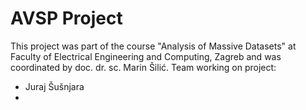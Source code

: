 # AVSP Project

This project was part of the course "Analysis of Massive Datasets" at Faculty of Electrical Engineering and Computing, Zagreb and was coordinated by doc. dr. sc. Marin Šilić.
Team working on project:
- Juraj Šušnjara
- 
